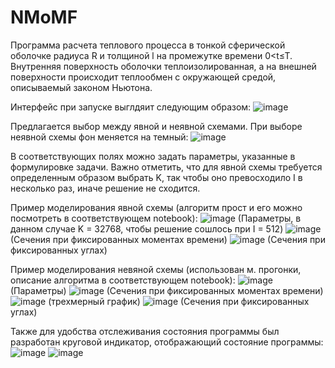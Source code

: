 # NMoMF
Программа расчета теплового процесса в тонкой сферической оболочке радиуса R и толщиной l на промежутке времени 0&lt;t≤T. Внутренняя поверхность оболочки теплоизолированная, а на внешней поверхности происходит теплообмен с окружающей средой, описываемый законом Ньютона.

Интерфейс при запуске выглдяит следующим образом:
![image](https://user-images.githubusercontent.com/48184708/159119947-f45749c6-1c01-4716-8ff3-0af3a5f59055.png)

Предлагается выбор между явной и неявной схемами. При выборе неявной схемы фон меняется на темный:
![image](https://user-images.githubusercontent.com/48184708/159119989-ba690366-56f9-4b0b-8c23-734e8f34eda2.png)

В соответствующих полях можно задать параметры, указанные в формулировке задачи.
Важно отметить, что для явной схемы требуется определенным образом выбрать K, так чтобы оно превосходило I в несколько раз, иначе решение не сходится.

Пример моделирования явной схемы (алгоритм прост и его можно посмотреть в соответствующем notebook):
![image](https://user-images.githubusercontent.com/48184708/159120167-fa09cc11-c92a-491d-a931-bc27b9cbf75f.png)
(Параметры, в данном случае K = 32768, чтобы решение сошлось при I = 512)
![image](https://user-images.githubusercontent.com/48184708/159120100-d995cf12-0bb0-4bd0-a100-d139540d974d.png)
(Сечения при фиксированных моментах времени)
![image](https://user-images.githubusercontent.com/48184708/159120106-f5c667f8-ea73-4100-8ef1-61f29eacf8d6.png)
(Сечения при фиксированных углах)

Пример моделирования невяной схемы (использован м. прогонки, описание алгоритма в соответствующем notebook):
![image](https://user-images.githubusercontent.com/48184708/159120149-6a9dfa6d-5632-4486-bd13-a049025c56fc.png)
(Параметры)
![image](https://user-images.githubusercontent.com/48184708/159120127-e174aa5a-2266-4818-bb71-53394707ff3a.png)
(Сечения при фиксированных моментах времени)
![image](https://user-images.githubusercontent.com/48184708/159120136-33695adb-1a47-41e0-921e-888b90ccd610.png)
(трехмерный график)
![image](https://user-images.githubusercontent.com/48184708/159120143-e8285cde-d258-4291-a235-aa88bcc0a3b2.png)
(Сечения при фиксированных углах)

Также для удобства отслеживания состояния программы был разработан круговой индикатор, отображающий состояние программы:
![image](https://user-images.githubusercontent.com/48184708/159120089-348d49f4-d206-4ff8-955e-115c989f22c4.png)
![image](https://user-images.githubusercontent.com/48184708/159120112-1c370787-a455-4450-adfe-f37c3eb6ac3d.png)
